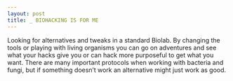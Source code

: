 ```yaml
---
layout: post
title: _ BIOHACKING IS FOR ME
---
```


Looking for alternatives and tweaks in a standard Biolab. By changing the tools or playing with living organisms you can go on adventures and see what your hacks give you or can hack more purposeful to get what you want. There are many important protocols when working with bacteria and fungi, but if something doesn’t work an alternative might just work as good. 
